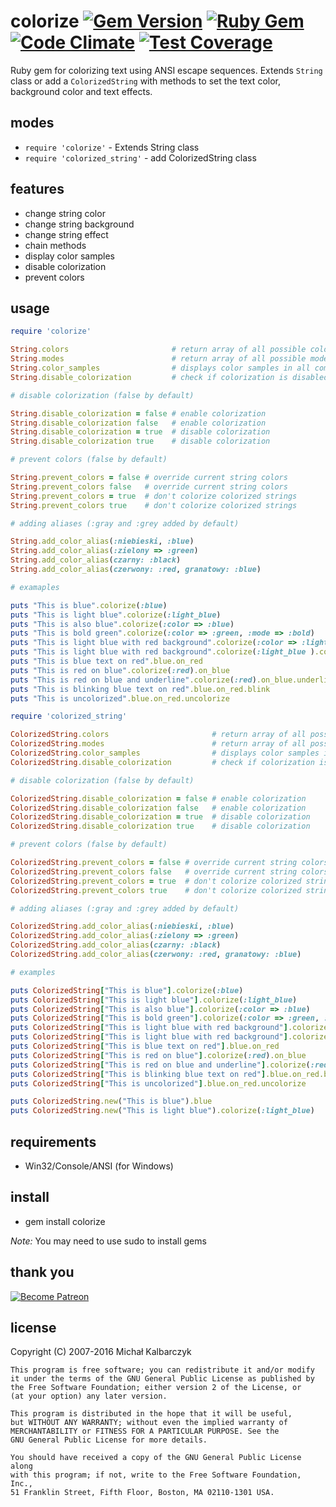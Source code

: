 colorize [![Gem Version](https://badge.fury.io/rb/colorize.svg)](http://badge.fury.io/rb/colorize) [![Ruby Gem](https://github.com/fazibear/colorize/actions/workflows/release.yml/badge.svg)](https://github.com/fazibear/colorize/actions/workflows/release.yml) [![Code Climate](https://codeclimate.com/github/fazibear/colorize/badges/gpa.svg)](https://codeclimate.com/github/fazibear/colorize) [![Test Coverage](https://codeclimate.com/github/fazibear/colorize/badges/coverage.svg)](https://codeclimate.com/github/fazibear/colorize)
========

Ruby gem for colorizing text using ANSI escape sequences.
Extends `String` class or add a `ColorizedString` with methods to set the text color, background color and text effects.

modes
-----

* `require 'colorize'` - Extends String class
* `require 'colorized_string'` - add ColorizedString class

features
--------

* change string color
* change string background
* change string effect
* chain methods
* display color samples
* disable colorization
* prevent colors

usage
-----

```ruby
require 'colorize'

String.colors                       # return array of all possible colors names
String.modes                        # return array of all possible modes
String.color_samples                # displays color samples in all combinations
String.disable_colorization         # check if colorization is disabled

# disable colorization (false by default)

String.disable_colorization = false # enable colorization
String.disable_colorization false   # enable colorization
String.disable_colorization = true  # disable colorization
String.disable_colorization true    # disable colorization

# prevent colors (false by default)

String.prevent_colors = false # override current string colors
String.prevent_colors false   # override current string colors
String.prevent_colors = true  # don't colorize colorized strings
String.prevent_colors true    # don't colorize colorized strings

# adding aliases (:gray and :grey added by default)

String.add_color_alias(:niebieski, :blue)
String.add_color_alias(:zielony => :green) 
String.add_color_alias(czarny: :black)
String.add_color_alias(czerwony: :red, granatowy: :blue)

# examaples

puts "This is blue".colorize(:blue)
puts "This is light blue".colorize(:light_blue)
puts "This is also blue".colorize(:color => :blue)
puts "This is bold green".colorize(:color => :green, :mode => :bold)
puts "This is light blue with red background".colorize(:color => :light_blue, :background => :red)
puts "This is light blue with red background".colorize(:light_blue ).colorize( :background => :red)
puts "This is blue text on red".blue.on_red
puts "This is red on blue".colorize(:red).on_blue
puts "This is red on blue and underline".colorize(:red).on_blue.underline
puts "This is blinking blue text on red".blue.on_red.blink
puts "This is uncolorized".blue.on_red.uncolorize
```

```ruby
require 'colorized_string'

ColorizedString.colors                       # return array of all possible colors names
ColorizedString.modes                        # return array of all possible modes
ColorizedString.color_samples                # displays color samples in all combinations
ColorizedString.disable_colorization         # check if colorization is disabled

# disable colorization (false by default)

ColorizedString.disable_colorization = false # enable colorization
ColorizedString.disable_colorization false   # enable colorization
ColorizedString.disable_colorization = true  # disable colorization
ColorizedString.disable_colorization true    # disable colorization

# prevent colors (false by default)

ColorizedString.prevent_colors = false # override current string colors
ColorizedString.prevent_colors false   # override current string colors
ColorizedString.prevent_colors = true  # don't colorize colorized strings
ColorizedString.prevent_colors true    # don't colorize colorized strings

# adding aliases (:gray and :grey added by default)

ColorizedString.add_color_alias(:niebieski, :blue)
ColorizedString.add_color_alias(:zielony => :green) 
ColorizedString.add_color_alias(czarny: :black)
ColorizedString.add_color_alias(czerwony: :red, granatowy: :blue)

# examples

puts ColorizedString["This is blue"].colorize(:blue)
puts ColorizedString["This is light blue"].colorize(:light_blue)
puts ColorizedString["This is also blue"].colorize(:color => :blue)
puts ColorizedString["This is bold green"].colorize(:color => :green, :mode => :bold)
puts ColorizedString["This is light blue with red background"].colorize(:color => :light_blue, :background => :red)
puts ColorizedString["This is light blue with red background"].colorize(:light_blue ).colorize( :background => :red)
puts ColorizedString["This is blue text on red"].blue.on_red
puts ColorizedString["This is red on blue"].colorize(:red).on_blue
puts ColorizedString["This is red on blue and underline"].colorize(:red).on_blue.underline
puts ColorizedString["This is blinking blue text on red"].blue.on_red.blink
puts ColorizedString["This is uncolorized"].blue.on_red.uncolorize

puts ColorizedString.new("This is blue").blue
puts ColorizedString.new("This is light blue").colorize(:light_blue)
```

requirements
------------

* Win32/Console/ANSI (for Windows)

install
-------

* gem install colorize

*Note:* You may need to use sudo to install gems

thank you
---------

[![Become Patreon](https://c5.patreon.com/external/logo/become_a_patron_button.png)](https://www.patreon.com/bePatron?u=6912974)

license
-------

Copyright (C) 2007-2016 Michał Kalbarczyk

    This program is free software; you can redistribute it and/or modify
    it under the terms of the GNU General Public License as published by
    the Free Software Foundation; either version 2 of the License, or
    (at your option) any later version.

    This program is distributed in the hope that it will be useful,
    but WITHOUT ANY WARRANTY; without even the implied warranty of
    MERCHANTABILITY or FITNESS FOR A PARTICULAR PURPOSE. See the
    GNU General Public License for more details.

    You should have received a copy of the GNU General Public License along
    with this program; if not, write to the Free Software Foundation, Inc.,
    51 Franklin Street, Fifth Floor, Boston, MA 02110-1301 USA.
